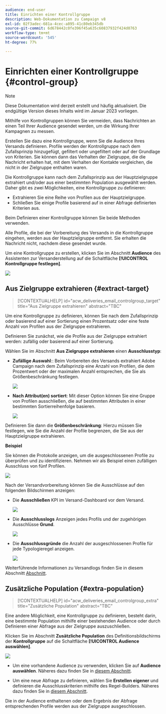 ```yaml
---
audience: end-user
title: Einrichten einer Kontrollgruppe
description: Web-Dokumentation zu Campaign v8
exl-id: 02f3adec-681a-4cec-a895-41c80eb345db
source-git-commit: 6d678442c0fe396f45a635c60837932f424d0763
workflow-type: tm+mt
source-wordcount: '545'
ht-degree: 77%

---
```


# Einrichten einer Kontrollgruppe {#control-group}

>[!NOTE]
>
>Diese Dokumentation wird derzeit erstellt und häufig aktualisiert. Die endgültige Version dieses Inhalts wird im Januar 2023 vorliegen.

Mithilfe von Kontrollgruppen können Sie vermeiden, dass Nachrichten an einen Teil Ihrer Audience gesendet werden, um die Wirkung Ihrer Kampagnen zu messen.

Erstellen Sie dazu eine Kontrollgruppe, wenn Sie die Audience Ihres Versands definieren. Profile werden der Kontrollgruppe nach dem Zufallsprinzip hinzugefügt, gefiltert oder ungefiltert oder auf der Grundlage von Kriterien. Sie können dann das Verhalten der Zielgruppe, die die Nachricht erhalten hat, mit dem Verhalten der Kontakte vergleichen, die nicht in der Zielgruppe enthalten waren.

Die Kontrollgruppe kann nach dem Zufallsprinzip aus der Hauptzielgruppe extrahiert und/oder aus einer bestimmten Population ausgewählt werden. Daher gibt es zwei Möglichkeiten, eine Kontrollgruppe zu definieren:

* Extrahieren Sie eine Reihe von Profilen aus der Hauptzielgruppe.
* Schließen Sie einige Profile basierend auf in einer Abfrage definierten Kriterien aus.

Beim Definieren einer Kontrollgruppe können Sie beide Methoden verwenden.

Alle Profile, die bei der Vorbereitung des Versands in die Kontrollgruppe eingehen, werden aus der Hauptzielgruppe entfernt. Sie erhalten die Nachricht nicht, nachdem diese gesendet wurde.

Um eine Kontrollgruppe zu erstellen, klicken Sie im Abschnitt **Audience** des Assistenten zur Versanderstellung auf die Schaltfläche **[!UICONTROL Kontrollgruppe festlegen]**.

![](assets/control-group1.png)

## Aus Zielgruppe extrahieren {#extract-target}

>[!CONTEXTUALHELP]
>id="acw_deliveries_email_controlgroup_target"
>title="Aus Zielgruppe extrahieren"
>abstract="TBC"

Um eine Kontrollgruppe zu definieren, können Sie nach dem Zufallsprinzip oder basierend auf einer Sortierung einen Prozentsatz oder eine feste Anzahl von Profilen aus der Zielgruppe extrahieren.

Definieren Sie zunächst, wie die Profile aus der Zielgruppe extrahiert werden: zufällig oder basierend auf einer Sortierung.

Wählen Sie im Abschnitt **Aus Zielgruppe extrahieren** einen **Ausschlusstyp**:

* **Zufällige Auswahl**:: Beim Vorbereiten des Versands extrahiert Adobe Campaign nach dem Zufallsprinzip eine Anzahl von Profilen, die dem Prozentwert oder der maximalen Anzahl entsprechen, die Sie als Größenbeschränkung festlegen.

   ![](assets/control-group.png)

* **Nach Attribut(en) sortiert**: Mit dieser Option können Sie eine Gruppe von Profilen ausschließen, die auf bestimmten Attributen in einer bestimmten Sortierreihenfolge basieren.

   ![](assets/control-group2.png)

Definieren Sie dann die **Größenbeschränkung**: Hierzu müssen Sie festlegen, wie Sie die Anzahl der Profile begrenzen, die Sie aus der Hauptzielgruppe extrahieren.

**Beispiel**

Sie können die Protokolle anzeigen, um die ausgeschlossenen Profile zu überprüfen und zu identifizieren. Nehmen wir als Beispiel einen zufälligen Ausschluss von fünf Profilen.

![](assets/control-group4.png)

Nach der Versandvorbereitung können Sie die Ausschlüsse auf den folgenden Bildschirmen anzeigen:

* Die **Ausschließen** KPI im Versand-Dashboard vor dem Versand.

   ![](assets/control-group5.png)

* Die **Ausschlusslogs** Anzeigen jedes Profils und der zugehörigen Ausschlüsse **Grund**.

   ![](assets/control-group6.png)

* Die **Ausschlussgründe** die Anzahl der ausgeschlossenen Profile für jede Typologieregel anzeigen.

   ![](assets/control-group7.png)

Weiterführende Informationen zu Versandlogs finden Sie in diesem Abschnitt [Abschnitt](../monitor/delivery-logs.md).

## Zusätzliche Population {#extra-population}

>[!CONTEXTUALHELP]
>id="acw_deliveries_email_controlgroup_extra"
>title="Zusätzliche Population"
>abstract="TBC"

Eine andere Möglichkeit, eine Kontrollgruppe zu definieren, besteht darin, eine bestimmte Population mithilfe einer bestehenden Audience oder durch Definieren einer Abfrage aus der Zielgruppe auszuschließen.

Klicken Sie im Abschnitt **Zusätzliche Population** des Definitionsbildschirms der **Kontrollgruppe** auf die Schaltfläche **[!UICONTROL Audience auswählen]**.

![](assets/control-group3.png)

* Um eine vorhandene Audience zu verwenden, klicken Sie auf **Audience auswählen**. Näheres dazu finden Sie in [diesem Abschnitt](add-audience.md).

* Um eine neue Abfrage zu definieren, wählen Sie **Erstellen eigener** und definieren die Ausschlusskriterien mithilfe des Regel-Builders. Näheres dazu finden Sie in [diesem Abschnitt](segment-builder.md).

Die in der Audience enthaltenen oder dem Ergebnis der Abfrage entsprechenden Profile werden aus der Zielgruppe ausgeschlossen.